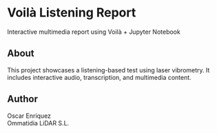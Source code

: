 # Voilà Listening Report

Interactive multimedia report using Voilà + Jupyter Notebook

## About
This project showcases a listening-based test using laser vibrometry. It includes interactive audio, transcription, and multimedia content.

## Author
Oscar Enríquez  
Ommatidia LiDAR S.L.


